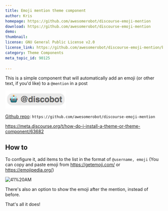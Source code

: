 ```yaml
---
title: Emoji mention theme component
author: Kris
homepage: https://github.com/awesomerobot/discourse-emoji-mention
download: https://github.com/awesomerobot/discourse-emoji-mention
demo: 
thumbnail: 
license: GNU General Public License v2.0
license_link: https://github.com/awesomerobot/discourse-emoji-mention/blob/master/LICENSE
category: Theme Components
meta_topic_id: 90125

---
```

This is a simple component that will automatically add an emoji (or other text, if you'd like) to a  `@mention` in a post

![40%20AM: 194x58](/images/90125/2m8BUi66rjoN4UiOqwJtXej6lqs.png)

[Github repo](https://github.com/awesomerobot/discourse-emoji-mention): `https://github.com/awesomerobot/discourse-emoji-mention`

 https://meta.discourse.org/t/how-do-i-install-a-theme-or-theme-component/63682


## How to

To configure it, add items to the list in the format of `@username, emoji` (You can copy and paste emoji from https://getemoji.com/ or https://emojipedia.org/)

![41%20AM](//assets-meta-cdck-prod-meta.s3.dualstack.us-west-1.amazonaws.com/original/3X/3/d/3d87c00b7f7ba6e27484e729efb7c5a1f325f264.png)

There's also an option to show the emoji after the mention, instead of before. 

That's all it does!